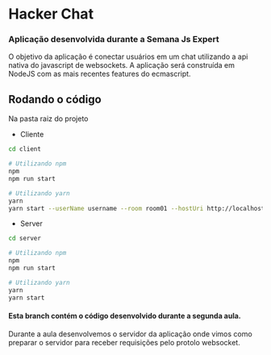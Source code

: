 # Hacker Chat

### Aplicação desenvolvida durante a Semana Js Expert

O objetivo da aplicação é conectar usuários em um chat utilizando a api nativa do javascript de websockets. A aplicação será construída em NodeJS com as mais recentes features do ecmascript.

## Rodando o código
Na pasta raiz do projeto

- Cliente
```bash
cd client

# Utilizando npm
npm
npm run start

# Utilizando yarn
yarn
yarn start --userName username --room room01 --hostUri http://localhost:9898
```

- Server
```bash
cd server

# Utilizando npm
npm
npm run start

# Utilizando yarn
yarn
yarn start
```

#### Esta branch contém o código desenvolvido durante a segunda aula.

Durante a aula desenvolvemos o servidor da aplicação onde vimos como preparar o servidor para receber requisições pelo protolo websocket.
